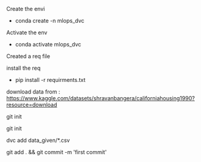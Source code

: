 
Create the envi

- conda create -n mlops_dvc

Activate the env
- conda activate mlops_dvc

Created a req file

install the req

- pip install -r requirments.txt

download data from : https://www.kaggle.com/datasets/shravanbangera/californiahousing1990?resource=download

git init

git init

dvc add data_given/*.csv

git add . && git commit -m 'first commit'
